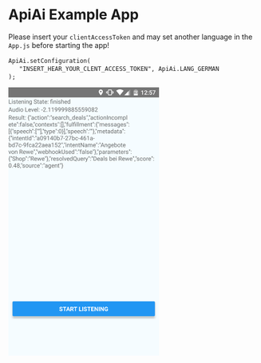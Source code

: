 # ApiAi Example App

Please insert your `clientAccessToken` and may set another language in the `App.js` before starting the app!
```
ApiAi.setConfiguration(
   "INSERT_HEAR_YOUR_CLENT_ACCESS_TOKEN", ApiAi.LANG_GERMAN
);
```
<img src="screenshot.png" width="60%">